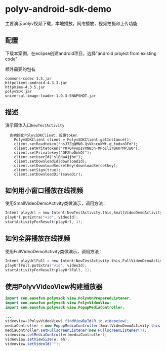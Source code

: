 polyv-android-sdk-demo
======================

主要演示polyv视频下载，本地播放，网络播放，视频拍摄和上传功能

配置
--
下载本案例，在eclipse创建android项目，选择"android project from existing code"

额外需要的包有

	commons-codec-1.5.jar
	httpclient-android-4.3.3.jar
	httpmime-4.3.5.jar
	polyvSDK.jar
	universal-image-loader-1.9.3-SNAPSHOT.jar
	


描述
--
演示窗体入口`NewTestActivity`

      先初始化PolyvSDKClient，设置token
    	PolyvSDKClient client = PolyvSDKClient.getInstance();
		client.setReadtoken("nsJ7ZgQMN0-QsVkscukWt-qLfodxoDFm");
		client.setWritetoken("Y07Q4yopIVXN83n-MPoIlirBKmrMPJu0");
		client.setPrivatekey("DFZhoOnkQf");
		client.setUserId("sl8da4jjbx");
		client.setDownloadId(downloadId);
		client.setDownloadSecretKey(downloadSercetkey);
		client.setSign(true);
		client.setDownloadDir(saveDir);
		
		



如何用小窗口播放在线视频
--

使用SmallVideoDemoActivity类做演示，调用方法：

```objective-c
Intent playUrl = new Intent(NewTestActivity.this,SmallVideoDemoActivity.class);
playUrl.putExtra("vid", videoId);
startActivityForResult(playUrl, 1);

```
  
如何全屏播放在线视频
--

使用FullVideoDemoActivity类做演示，调用方法：

```objective-c
Intent playUrlFull = new Intent(NewTestActivity.this,FullVideoDemoActivity.class);
playUrlFull.putExtra("vid", videoId);
startActivityForResult(playUrlFull, 1);
```

使用PolyvVideoView构建播放器
--

```java
import com.easefun.polyvsdk.view.PolyvOnPreparedListener;
import com.easefun.polyvsdk.view.PolyvVideoView;
import com.easefun.polyvsdk.view.PopupMediaController;

...
videoview=(PolyvVideoView) findViewById(R.id.videoview);
mediaController = new PopupMediaController(SmallVideoDemoActivity.this,videoview);
mediaController.setFullscreenListener(new FullscreenListener());
videoview.setMediaController(mediaController);
videoview.setViewSize(w, ah);
videoview.setVideoId("");
				
				

```
